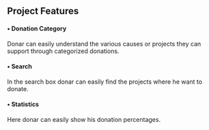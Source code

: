 ## Project Features

#### &bull; Donation Category 
Donar can easily understand the various causes or projects they can support through categorized donations. 
#### &bull; Search
In the search box donar can easily find the projects where he want to donate. 
#### &bull; Statistics
Here donar can easily show his donation percentages. 












<!-- # React + Vite

This template provides a minimal setup to get React working in Vite with HMR and some ESLint rules.

Currently, two official plugins are available:

- [@vitejs/plugin-react](https://github.com/vitejs/vite-plugin-react/blob/main/packages/plugin-react/README.md) uses [Babel](https://babeljs.io/) for Fast Refresh
- [@vitejs/plugin-react-swc](https://github.com/vitejs/vite-plugin-react-swc) uses [SWC](https://swc.rs/) for Fast Refresh
 -->